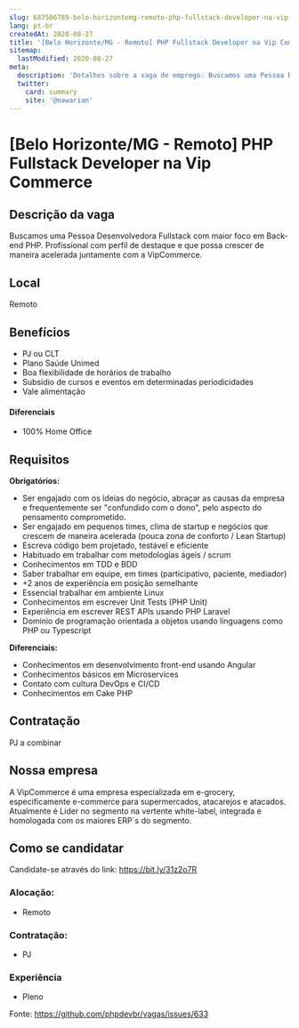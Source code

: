 ```yaml
---
slug: 687506789-belo-horizontemg-remoto-php-fullstack-developer-na-vip-commerce
lang: pt-br
createdAt: 2020-08-27
title: '[Belo Horizonte/MG - Remoto] PHP Fullstack Developer na Vip Commerce - Vaga de Emprego'
sitemap:
  lastModified: 2020-08-27
meta:
  description: 'Detalhes sobre a vaga de emprego: Buscamos uma Pessoa Desenvolvedora Fullstack com maior foco em Back-end PHP. Profissional com perfil de destaque e que possa crescer de maneira acelerada juntamente com a VipCommerce.'
  twitter:
    card: summary
    site: '@nawarian'
---
```


# [Belo Horizonte/MG - Remoto] PHP Fullstack Developer na Vip Commerce

## Descrição da vaga

Buscamos uma Pessoa Desenvolvedora Fullstack com maior foco em Back-end PHP. Profissional com perfil de destaque e que possa crescer de maneira acelerada juntamente com a VipCommerce.

## Local

Remoto

## Benefícios

- PJ ou CLT
- Plano Saúde Unimed
- Boa flexibilidade de horários de trabalho
- Subsídio de cursos e eventos em determinadas periodicidades
- Vale alimentação

#### Diferenciais

- 100% Home Office

## Requisitos

**Obrigatórios:**
- Ser engajado com os ideias do negócio, abraçar as causas da empresa e frequentemente ser "confundido com o dono", pelo aspecto do pensamento comprometido.
- Ser engajado em pequenos times, clima de startup e negócios que crescem de maneira acelerada (pouca zona de conforto / Lean Startup)
- Escreva código bem projetado, testável e eficiente
- Habituado em trabalhar com metodologias ágeis / scrum
- Conhecimentos em TDD e BDD
- Saber trabalhar em equipe, em times (participativo, paciente, mediador)
- +2 anos de experiência em posição semelhante
- Essencial trabalhar em ambiente Linux
- Conhecimentos em escrever Unit Tests (PHP Unit)
- Experiência em escrever REST APIs usando PHP Laravel
- Domínio de programação orientada a objetos usando linguagens como PHP ou Typescript

**Diferenciais:**
- Conhecimentos em desenvolvimento front-end usando Angular
- Conhecimentos básicos em Microservices
- Contato com cultura DevOps e CI/CD
- Conhecimentos em Cake PHP

## Contratação

PJ a combinar

## Nossa empresa

A VipCommerce é uma empresa especializada em e-grocery, especificamente e-commerce para supermercados, atacarejos e atacados. Atualmente é Líder no segmento na vertente white-label, integrada e homologada com os maiores ERP´s do segmento. 

## Como se candidatar

Candidate-se através do link: https://bit.ly/31z2o7R

### Alocação:
- Remoto

### Contratação:
- PJ

### Experiência
- Pleno

Fonte: https://github.com/phpdevbr/vagas/issues/633